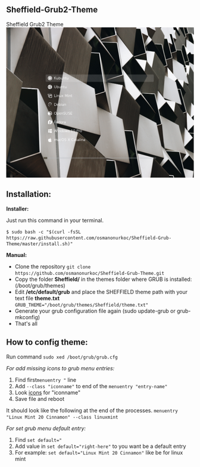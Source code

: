 
## Sheffield-Grub2-Theme
Sheffield Grub2 Theme
![sheffield grub theme without loading bar](https://raw.githubusercontent.com/osmanonurkoc/Sheffield-Grub-Theme/master/sheffield_grub.png)
## Installation:

**Installer:**

Just run this command in your terminal.

    $ sudo bash -c "$(curl -fsSL https://raw.githubusercontent.com/osmanonurkoc/Sheffield-Grub-Theme/master/install.sh)"

**Manual:**

 - Clone the repository `git clone https://github.com/osmanonurkoc/Sheffield-Grub-Theme.git`
 - Copy the folder **Sheffield/** in the themes folder where GRUB is installed: (/boot/grub/themes)
 - Edit  **/etc/default/grub**  and place the SHEFFIELD theme path with your text file  **theme.txt**
`GRUB_THEME="/boot/grub/themes/Sheffield/theme.txt"`
 -  Generate your grub configuration file again (sudo update-grub or grub-mkconfig)
 - That's all

## How to config theme:

Run command `sudo xed /boot/grub/grub.cfg`

*For add missing icons to grub menu entries:*

 1. Find first`menuentry "` line
 2. Add `--class "iconname"` to end of the `menuentry "entry-name"` 
 3. Look [icons](https://github.com/osmanonurkoc/Sheffield-Grub-Theme/tree/master/Sheffield/icons) for "iconname"
 4. Save file and reboot

It should look like the following at the end of the processes.
  `menuentry "Linux Mint 20 Cinnamon" --class linuxmint`

*For set  grub menu default entry:*

 1. Find `set default="`
 2. Add value in `set default="right-here"` to you want be a default entry
 3. For example: `set default="Linux Mint 20 Cinnamon"` like be for linux mint

 

